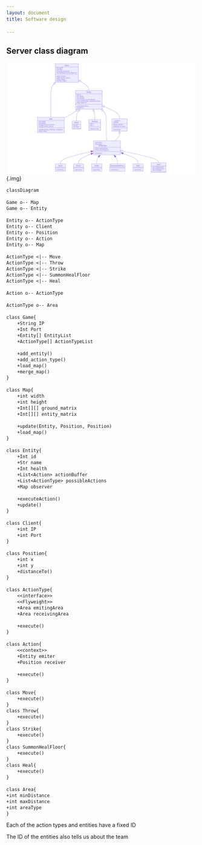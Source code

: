 ```yaml
---
layout: document
title: Software design

---
```


## Server class diagram



![mermaid-diagram-20200409130359](./../assets/images/mermaid-diagram-20200409130359.png){.img}

```mermaid
classDiagram

Game o-- Map
Game o-- Entity

Entity o-- ActionType
Entity o-- Client
Entity o-- Position
Entity o-- Action
Entity o-- Map

ActionType <|-- Move
ActionType <|-- Throw
ActionType <|-- Strike
ActionType <|-- SummonHealFloor
ActionType <|-- Heal

Action o-- ActionType

ActionType o-- Area

class Game{
    +String IP
    +Int Port 
    +Entity[] EntityList
    +ActionType[] ActionTypeList
    
    +add_entity()
    +add_action_type()
    +load_map()
    +merge_map()
}

class Map{
    +int width
    +int height
    +Int[][] ground_matrix
    +Int[][] entity_matrix
    
    +update(Entity, Position, Position)
    +load_map()
}

class Entity{
	+Int id
    +Str name
    +Int health     
    +List<Action> actionBuffer 
    +List<ActionType> possibleActions
    +Map observer

	+executeAction()
	+update()
}

class Client{
    +int IP
    +int Port
}

class Position{
    +int x
    +int y
    +distanceTo()
}

class ActionType{
	<<interface>>
	<<Flyweight>>
    +Area emitingArea
    +Area receivingArea

    +execute()
}

class Action{
	<<context>>
    +Entity emiter
    +Position receiver

    +execute()
}

class Move{
    +execute()
}
class Throw{
    +execute()
}
class Strike{
    +execute()
}
class SummonHealFloor{
    +execute()
}
class Heal{
    +execute()
}

class Area{
+int minDistance
+int maxDistance
+int areaType
}
```

Each of the action types and entities have a fixed ID

The ID of the entities also tells us about the team